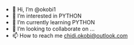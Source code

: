 - 👋 Hi, I’m @okobi1
- 👀 I’m interested in PYTHON
- 🌱 I’m currently learning PYTHON
- 💞️ I’m looking to collaborate on ...
- 📫 How to reach me chidi.okobi@outlook.com

<!---
okobi1/okobi1 is a ✨ special ✨ repository because its `README.md` (this file) appears on your GitHub profile.
You can click the Preview link to take a look at your changes.
--->
